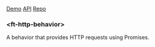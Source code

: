 [Demo](https://filethis.github.io/ft-http-behavior/components/ft-http-behavior/demo/)    [API](https://filethis.github.io/ft-http-behavior/components/ft-http-behavior/)    [Repo](https://github.com/filethis/ft-http-behavior)

### \<ft-http-behavior\>

A behavior that provides HTTP requests using Promises.